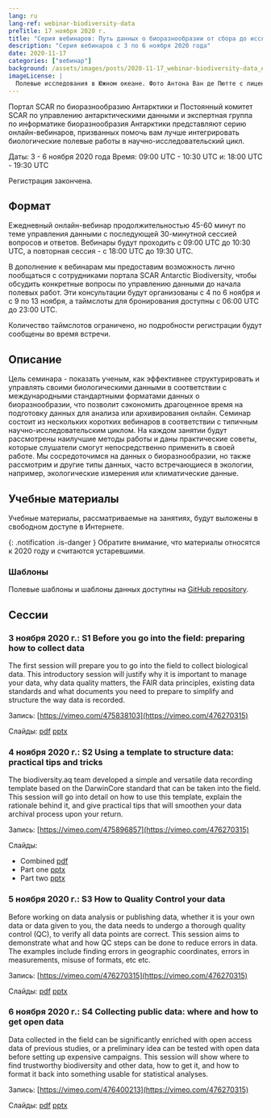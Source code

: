 ```yaml
---
lang: ru
lang-ref: webinar-biodiversity-data
preTitle: 17 ноября 2020 г.
title: "Серия вебинаров: Путь данных о биоразнообразии от сбора до исследования"
description: "Серия вебинаров с 3 по 6 ноября 2020 года"
date: 2020-11-17
categories: ["вебинар"]
background: /assets/images/posts/2020-11-17_webinar-biodiversity-data_AVdP_SCAR_0201_TvSxEb7.jpg
imageLicense: |
  Полевые исследования в Южном океане. Фото Антона Ван де Пютте с лицензией [CC BY-NC 4.0](https://creativecommons.org/licenses/by-nc/4.0/)
---
```


Портал SCAR по биоразнообразию Антарктики и Постоянный комитет SCAR по управлению антарктическими данными и экспертная группа по информатике биоразнообразия Антарктики представляют серию онлайн-вебинаров, призванных помочь вам лучше интегрировать биологические полевые работы в научно-исследовательский цикл.

Даты: 3 - 6 ноября 2020 года
Время: 09:00 UTC - 10:30 UTC и: 18:00 UTC - 19:30 UTC

Регистрация закончена.

## Формат

Ежедневный онлайн-вебинар продолжительностью 45-60 минут по теме управления данными с последующей 30-минутной сессией вопросов и ответов. Вебинары будут проходить с 09:00 UTC до 10:30 UTC, а повторная сессия - с 18:00 UTC до 19:30 UTC.

В дополнение к вебинарам мы предоставим возможность лично пообщаться с сотрудниками портала SCAR Antarctic Biodiversity, чтобы обсудить конкретные вопросы по управлению данными до начала полевых работ. Эти консультации будут организованы с 4 по 6 ноября и с 9 по 13 ноября, а таймслоты для бронирования доступны с 06:00 UTC до 23:00 UTC.

Количество таймслотов ограничено, но подробности регистрации будут сообщены во время встречи.

## Описание

Цель семинара - показать ученым, как эффективнее структурировать и управлять своими биологическими данными в соответствии с международными стандартными форматами данных о биоразнообразии, что позволит сэкономить драгоценное время на подготовку данных для анализа или архивирования онлайн. Семинар состоит из нескольких коротких вебинаров в соответствии с типичным научно-исследовательским циклом. На каждом занятии будут рассмотрены наилучшие методы работы и даны практические советы, которые слушатели смогут непосредственно применить в своей работе. Мы сосредоточимся на данных о биоразнообразии, но также рассмотрим и другие типы данных, часто встречающиеся в экологии, например, экологические измерения или климатические данные.

## Учебные материалы

Учебные материалы, рассматриваемые на занятиях, будут выложены в свободном доступе в Интернете.

{: .notification .is-danger } 
Обратите внимание, что материалы относятся к 2020 году и считаются устаревшими.

### Шаблоны

Полевые шаблоны и шаблоны данных доступны на [GitHub repository](https://github.com/biodiversity-aq/data-mgt-templates).


## Сессии

### 3 ноября 2020 г.: S1 Before you go into the field: preparing how to collect data

The first session will prepare you to go into the field to collect biological data. This introductory session will justify why it is important to manage your data, why data quality matters, the FAIR data principles, existing data standards and what documents you need to prepare to simplify and structure the way data is recorded.

Запись: [https://vimeo.com/475838103](https://vimeo.com/476270315)

Слайды: [pdf](https://nextcloud.bebif.be/s/psR5YXWHYyAdRBe) [pptx](https://nextcloud.bebif.be/s/p87Mbcfit5D6pdg)

### 4 ноября 2020 г.: S2 Using a template to structure data: practical tips and tricks

The biodiversity.aq team developed a simple and versatile data recording template based on the DarwinCore standard that can be taken into the field. This session will go into detail on how to use this template, explain the rationale behind it, and give practical tips that will smoothen your data archival process upon your return.

Запись: [https://vimeo.com/475896857](https://vimeo.com/476270315)

Слайды:

- Combined [pdf](https://nextcloud.bebif.be/s/9LadeECLpTD2N9e)
- Part one [pptx](https://nextcloud.bebif.be/s/x4TS7MFYTxDeeqg)
- Part two [pptx](https://nextcloud.bebif.be/s/8rqjRiMa7KR5Cib)

### 5 ноября 2020 г.: S3 How to Quality Control your data

Before working on data analysis or publishing data, whether it is your own data or data given to you, the data needs to undergo a thorough quality control (QC), to verify all data points are correct. This session aims to demonstrate what and how QC steps can be done to reduce errors in data. The examples include finding errors in geographic coordinates, errors in measurements, misuse of formats, etc etc.

Запись: [https://vimeo.com/476270315](https://vimeo.com/476270315)

Слайды: [pdf](https://nextcloud.bebif.be/s/Xfgc59Dz6MX76j5) [pptx](https://nextcloud.bebif.be/s/Gs4KC45djYoLmxb)

### 6 ноября 2020 г.: S4 Collecting public data: where and how to get open data

Data collected in the field can be significantly enriched with open access data of previous studies, or a preliminary idea can be tested with open data before setting up expensive campaigns. This session will show where to find trustworthy biodiversity and other data, how to get it, and how to format it back into something usable for statistical analyses.


Запись: [https://vimeo.com/476400213](https://vimeo.com/476270315)

Слайды: [pdf](https://nextcloud.bebif.be/s/FSDpT6aWC4NT8gZ) [pptx](https://nextcloud.bebif.be/s/Zgg7KAPwxH3pwbZ)
